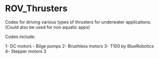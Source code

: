 # ROV_Thrusters
Codes for driving various types of thrusters for underwater applications. (Could also be used for non aquatic apps)

Codes include:

  1- DC motors - Bilge pumps
  2- Brushless motors
  3- T100 by BlueRobotics
  4- Stepper motors
3
